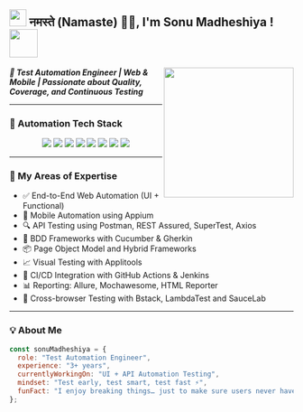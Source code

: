 <h2><img src="https://emojis.slackmojis.com/emojis/images/1531849430/4246/blob-sunglasses.gif" width="30"/> नमस्ते (Namaste) 🙏🏻, I'm Sonu Madheshiya !  <img src="https://media.giphy.com/media/12oufCB0MyZ1Go/giphy.gif" width="50"></h2>
<img align='right' src="https://media.giphy.com/media/M9gbBd9nbDrOTu1Mqx/giphy.gif" width="230">  

<p><em><strong>🚀 Test Automation Engineer | Web & Mobile | Passionate about Quality, Coverage, and Continuous Testing</strong></em></p>

---

### 🧪 Automation Tech Stack

<p align="center">
  <img src="https://img.shields.io/badge/Playwright-45BA56?style=for-the-badge&logo=playwright&logoColor=white"/>
  <img src="https://img.shields.io/badge/WebdriverIO-E0004D?style=for-the-badge&logo=webdriverio&logoColor=white"/>
  <img src="https://img.shields.io/badge/Cypress-17202C?style=for-the-badge&logo=cypress&logoColor=white"/>
  <img src="https://img.shields.io/badge/Selenium-43B02A?style=for-the-badge&logo=selenium&logoColor=white"/>
  <img src="https://img.shields.io/badge/Appium-472877?style=for-the-badge&logo=appium&logoColor=white"/>
  <img src="https://img.shields.io/badge/Postman-FF6C37?style=for-the-badge&logo=postman&logoColor=white"/>
  <img src="https://img.shields.io/badge/RestAssured-6B8E23?style=for-the-badge&logo=java&logoColor=white"/>
  <img src="https://img.shields.io/badge/GitHub%20Actions-2088FF?style=for-the-badge&logo=githubactions&logoColor=white"/>
</p>

---

### 🧠 My Areas of Expertise

- ✅ End-to-End Web Automation (UI + Functional)
- 📱 Mobile Automation using Appium
- 🔍 API Testing using Postman, REST Assured, SuperTest, Axios
- 🧩 BDD Frameworks with Cucumber & Gherkin
- 📦 Page Object Model and Hybrid Frameworks
- 📈 Visual Testing with Applitools
- 🔁 CI/CD Integration with GitHub Actions & Jenkins
- 📊 Reporting: Allure, Mochawesome, HTML Reporter
- 🧪 Cross-browser Testing with Bstack, LambdaTest and SauceLab

---

### 💡 About Me

```javascript
const sonuMadheshiya = {
  role: "Test Automation Engineer",
  experience: "3+ years",
  currentlyWorkingOn: "UI + API Automation Testing",
  mindset: "Test early, test smart, test fast ⚡",
  funFact: "I enjoy breaking things… just to make sure users never have to."
};
